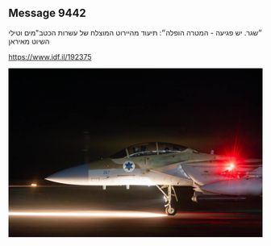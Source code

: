 ## Message 9442

״שגר. יש פגיעה - המטרה הופלה״:
תיעוד מהיירוט המוצלח של עשרות הכטב"מים וטילי השיוט מאיראן

https://www.idf.il/192375

![Photo](9442/9442_photo.jpg)
